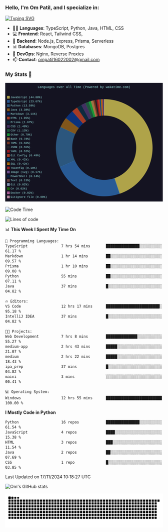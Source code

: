 <h3>Hello, I'm Om Patil, and I specialize in:</h3>

[![Typing SVG](https://readme-typing-svg.demolab.com?font=Fira+Code&pause=1000&color=00F7F6&width=435&lines=Full+Stack+Developer;Node.js+Backend+Developer;React+Frontend+Developer)](https://git.io/typing-svg)

<ul>
  <li>👨‍💻 <strong>Languages</strong>: TypeScript, Python, Java, HTML, CSS</li>
  <li>💻 <strong>Frontend</strong>: React, Tailwind CSS,  </li>
  <li>🦄 <strong>Backend</strong>: Node.js, Express, Prisma, Serverless </li>
  <li>📊 <strong>Databases</strong>: MongoDB, Postgres</li>
  <li>🚀 <strong>DevOps</strong>: Nginx, Reverse Proxies</li>
  <li>📫 <strong>Contact</strong>: <a href="mailto:ompatil16022002@gmail.com">ompatil16022002@gmail.com</a></li>
</ul>


<h3>My Stats 💯</h3>

<img src="wakatime-stats.svg" alt="Wakatime Stats" width="600"/>

<!--  [![Top Langs](https://github-readme-stats.vercel.app/api/top-langs/?username=9OmP&layout=compact&theme=radical)](https://github.com/anuraghazra/github-readme-stats) -->

<!--START_SECTION:waka-->
![Code Time](http://img.shields.io/badge/Code%20Time-106%20hrs%2015%20mins-blue)

![Lines of code](https://img.shields.io/badge/From%20Hello%20World%20I%27ve%20Written-1.5%20million%20lines%20of%20code-blue)

📊 **This Week I Spent My Time On** 

```text
💬 Programming Languages: 
TypeScript               7 hrs 54 mins       ███████████████░░░░░░░░░░   61.17 % 
Markdown                 1 hr 14 mins        ██░░░░░░░░░░░░░░░░░░░░░░░   09.57 % 
Prisma                   1 hr 10 mins        ██░░░░░░░░░░░░░░░░░░░░░░░   09.08 % 
Python                   55 mins             ██░░░░░░░░░░░░░░░░░░░░░░░   07.11 % 
Java                     37 mins             █░░░░░░░░░░░░░░░░░░░░░░░░   04.82 % 

🔥 Editors: 
VS Code                  12 hrs 17 mins      ████████████████████████░   95.18 % 
IntelliJ IDEA            37 mins             █░░░░░░░░░░░░░░░░░░░░░░░░   04.82 % 

🐱‍💻 Projects: 
Web Development          7 hrs 8 mins        ██████████████░░░░░░░░░░░   55.27 % 
medium-app               2 hrs 43 mins       █████░░░░░░░░░░░░░░░░░░░░   21.07 % 
medium                   2 hrs 22 mins       █████░░░░░░░░░░░░░░░░░░░░   18.43 % 
ipa_prep                 37 mins             █░░░░░░░░░░░░░░░░░░░░░░░░   04.82 % 
maini                    3 mins              ░░░░░░░░░░░░░░░░░░░░░░░░░   00.41 % 

💻 Operating System: 
Windows                  12 hrs 55 mins      █████████████████████████   100.00 % 
```

**I Mostly Code in Python** 

```text
Python                   16 repos            ███████████████░░░░░░░░░░   61.54 % 
JavaScript               4 repos             ████░░░░░░░░░░░░░░░░░░░░░   15.38 % 
HTML                     3 repos             ███░░░░░░░░░░░░░░░░░░░░░░   11.54 % 
Java                     2 repos             ██░░░░░░░░░░░░░░░░░░░░░░░   07.69 % 
CSS                      1 repo              █░░░░░░░░░░░░░░░░░░░░░░░░   03.85 % 
```




 Last Updated on 17/11/2024 10:18:27 UTC
<!--END_SECTION:waka-->

![Om's GitHub stats](https://github-readme-stats.vercel.app/api?username=9OmP&show_icons=true&theme=radical)

![snake gif](https://github.com/9OmP/9OmP/blob/output/github-contribution-grid-snake-dark.svg)


